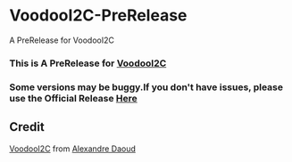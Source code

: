 # VoodooI2C-PreRelease
A PreRelease for VoodooI2C

### This is A PreRelease for [VoodooI2C](https://github.com/alexandred/VoodooI2C)

### Some versions may be buggy.If you don't have issues, please use the **Official Release** [Here](https://github.com/alexandred/VoodooI2C/releases)

## Credit
[VoodooI2C](https://github.com/alexandred/VoodooI2C) from [Alexandre Daoud](https://github.com/alexandred)
